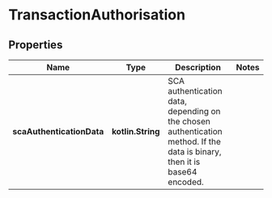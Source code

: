 
# TransactionAuthorisation

## Properties
Name | Type | Description | Notes
------------ | ------------- | ------------- | -------------
**scaAuthenticationData** | **kotlin.String** | SCA authentication data, depending on the chosen authentication method.  If the data is binary, then it is base64 encoded.  | 



